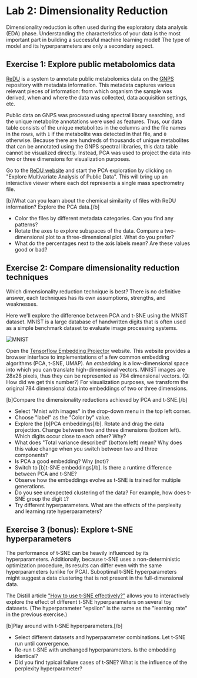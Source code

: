 # Lab 2: Dimensionality Reduction

Dimensionality reduction is often used during the exploratory data analysis (EDA) phase. Understanding the characteristics of your data is the most important part in building a successful machine learning model! The type of model and its hyperparameters are only a secondary aspect.

## Exercise 1: Explore public metabolomics data

[ReDU](https://redu.ucsd.edu/) is a system to annotate public metabolomics data on the [GNPS](https://gnps.ucsd.edu/) repository with metadata information. This metadata captures various relevant pieces of information: from which organism the sample was derived, when and where the data was collected, data acquisition settings, etc.

Public data on GNPS was processed using spectral library searching, and the unique metabolite annotations were used as features. Thus, our data table consists of the unique metabolites in the columns and the file names in the rows, with `1` if the metabolite was detected in that file, and `0` otherwise. Because there are hundreds of thousands of unique metabolites that can be annotated using the GNPS spectral libraries, this data table cannot be visualized directly. Instead, PCA was used to project the data into two or three dimensions for visualization purposes.

Go to the [ReDU website](https://redu.ucsd.edu/) and start the PCA exploration by clicking on "Explore Multivariate Analysis of Public Data". This will bring up an interactive viewer where each dot represents a single mass spectrometry file.

[b]What can you learn about the chemical similarity of files with ReDU information? Explore the PCA data.[/b]

- Color the files by different metadata categories. Can you find any patterns?
- Rotate the axes to explore subspaces of the data. Compare a two-dimensional plot to a three-dimensional plot. What do you prefer?
- What do the percentages next to the axis labels mean? Are these values good or bad?

## Exercise 2: Compare dimensionality reduction techniques

Which dimensionality reduction technique is best? There is no definitive answer, each techniques has its own assumptions, strengths, and weaknesses.

Here we'll explore the difference between PCA and t-SNE using the MNIST dataset. MNIST is a large database of handwritten digits that is often used as a simple benchmark dataset to evaluate image processing systems.

![MNIST](https://upload.wikimedia.org/wikipedia/commons/thumb/2/27/MnistExamples.png/320px-MnistExamples.png)

Open the [Tensorflow Embedding Projector](https://projector.tensorflow.org/) website. This website provides a browser interface to implementations of a few common embedding algorithms (PCA, t-SNE, UMAP). An _embedding_ is a low-dimensional space into which you can translate high-dimensional vectors. MNIST images are 28x28 pixels, thus they can be represented as 784 dimensional vectors. (Q: How did we get this number?) For visualization purposes, we transform the original 784 dimensional data into embeddings of two or three dimensions.

[b]Compare the dimensionality reductions achieved by PCA and t-SNE.[/b]

- Select "Mnist with images" in the drop-down menu in the top left corner.
- Choose "label" as the "Color by" value.
- Explore the [b]PCA embeddings[/b]. Rotate and drag the data projection. Change between two and three dimensions (bottom left). Which digits occur close to each other? Why?
- What does "Total variance described" (bottom left) mean? Why does this value change when you switch between two and three components?
- Is PCA a good embedding? Why (not)?
- Switch to [b]t-SNE embeddings[/b]. Is there a runtime difference between PCA and t-SNE?
- Observe how the embeddings evolve as t-SNE is trained for multiple generations.
- Do you see unexpected clustering of the data? For example, how does t-SNE group the digit `1`?
- Try different hyperparameters. What are the effects of the perplexity and learning rate hyperparameters?

## Exercise 3 (bonus): Explore t-SNE hyperparameters

The performance of t-SNE can be heavily influenced by its hyperparameters. Additionally, because t-SNE uses a non-deterministic optimization procedure, its results can differ even with the same hyperparameters (unlike for PCA). Suboptimal t-SNE hyperparameters might suggest a data clustering that is not present in the full-dimensional data.

The Distill article ["How to use t-SNE effectively?"](https://distill.pub/2016/misread-tsne/) allows you to interactively explore the effect of different t-SNE hyperparameters on several toy datasets. (The hyperparameter "epsilon" is the same as the "learning rate" in the previous exercise.)

[b]Play around with t-SNE hyperparameters.[/b]

- Select different datasets and hyperparameter combinations. Let t-SNE run until convergence.
- Re-run t-SNE with unchanged hyperparameters. Is the embedding identical?
- Did you find typical failure cases of t-SNE? What is the influence of the perplexity hyperparameter?
